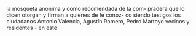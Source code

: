 la mosqueta anónima y como recomendada de la com- pradera que lo dicen otorgan y firman a quienes de fe conoz- co siendo testigos los ciudadanos Antonio Valencia, Agustín Romero, Pedro Martoyo vecinos y residentes - en este